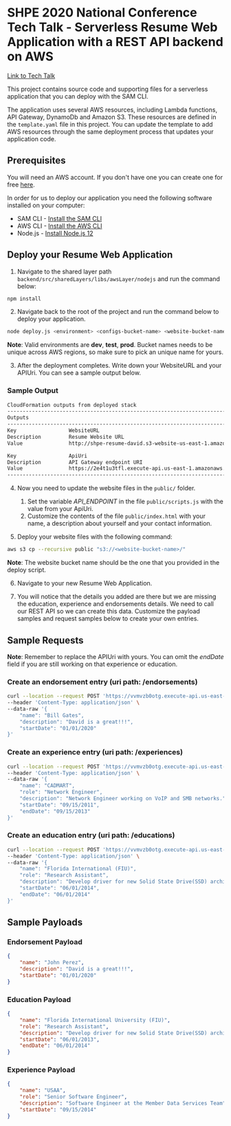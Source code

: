 # SHPE 2020 National Conference Tech Talk - Serverless Resume Web Application with a REST API backend on AWS

[Link to Tech Talk](https://shpe2020.mapyourshow.com/8_0/sessions/session-details.cfm?scheduleid=119)

This project contains source code and supporting files for a serverless application that you can deploy with the SAM CLI.

The application uses several AWS resources, including Lambda functions, API Gateway, DynamoDb and Amazon S3. These resources are defined in the `template.yaml` file in this project. You can update the template to add AWS resources through the same deployment process that updates your application code.

## Prerequisites

You will need an AWS account. If you don't have one you can create one for free [here](https://aws.amazon.com/free/free-tier/).

In order for us to deploy our application you need the following software installed on your computer:

* SAM CLI - [Install the SAM CLI](https://docs.aws.amazon.com/serverless-application-model/latest/developerguide/serverless-sam-cli-install.html)
* AWS CLI - [Install the AWS CLI](https://aws.amazon.com/cli/)
* Node.js - [Install Node.js 12](https://nodejs.org/en/)

## Deploy your Resume Web Application

1. Navigate to the shared layer path `backend/src/sharedLayers/libs/awsLayer/nodejs` and run the command below:

```bash
npm install
```

2. Navigate back to the root of the project and run the command below to deploy your application.

```bash
node deploy.js <environment> <configs-bucket-name> <website-bucket-name>
```

**Note**: Valid environments are **dev**, **test**, **prod**. Bucket names needs to be unique across AWS regions, so make sure to pick an unique name for yours.

3. After the deployment completes. Write down your WebsiteURL and your APIUri. You can see a sample output below.

### Sample Output

```bash
CloudFormation outputs from deployed stack
-------------------------------------------------------------------------------------------------
Outputs
-------------------------------------------------------------------------------------------------
Key                 WebsiteURL
Description         Resume Website URL
Value               http://shpe-resume-david.s3-website-us-east-1.amazonaws.com

Key                 ApiUri
Description         API Gateway endpoint URI
Value               https://2e4t1u3tfl.execute-api.us-east-1.amazonaws.com/dev
-------------------------------------------------------------------------------------------------
```

4. Now you need to update the website files in the `public/` folder.
    1. Set the variable *API_ENDPOINT* in the file `public/scripts.js` with the value from your ApiUri.
    2. Customize the contents of the file `public/index.html` with your name, a description about yourself and your contact information.

5. Deploy your website files with the following command:

```bash
aws s3 cp --recursive public "s3://<website-bucket-name>/"
```

**Note**: The website bucket name should be the one that you provided in the deploy script.

6. Navigate to your new Resume Web Application.

7. You will notice that the details you added are there but we are missing the education, experience and endorsements details. We need to call our REST API so we can create this data. Customize the payload samples and request samples below to create your own entries.

## Sample Requests

**Note**: Remember to replace the APIUri with yours. You can omit the *endDate* field if you are still working on that experience or education.

### Create an endorsement entry (uri path: /endorsements)

```sh
curl --location --request POST 'https://vvmvzb0otg.execute-api.us-east-1.amazonaws.com/dev/endorsements' \
--header 'Content-Type: application/json' \
--data-raw '{
    "name": "Bill Gates",
    "description": "David is a great!!!",
    "startDate": "01/01/2020"
}'
```

### Create an experience entry (uri path: /experiences)

```sh
curl --location --request POST 'https://vvmvzb0otg.execute-api.us-east-1.amazonaws.com/dev/experiences' \
--header 'Content-Type: application/json' \
--data-raw '{
    "name": "CADMART",
    "role": "Network Engineer",
    "description": "Network Engineer working on VoIP and SMB networks.",
    "startDate": "09/15/2011",
    "endDate": "09/15/2013"
}'
```

### Create an education entry (uri path: /educations)

```sh
curl --location --request POST 'https://vvmvzb0otg.execute-api.us-east-1.amazonaws.com/dev/educations' \
--header 'Content-Type: application/json' \
--data-raw '{
    "name": "Florida International (FIU)",
    "role": "Research Assistant",
    "description": "Develop driver for new Solid State Drive(SSD) architecture",
    "startDate": "06/01/2014",
    "endDate": "06/01/2014"
}'
```

## Sample Payloads

### Endorsement Payload

```json
{
    "name": "John Perez",
    "description": "David is a great!!!",
    "startDate": "01/01/2020"
}
```

### Education Payload

```json
{
    "name": "Florida International University (FIU)",
    "role": "Research Assistant",
    "description": "Develop driver for new Solid State Drive(SSD) architecture",
    "startDate": "06/01/2013",
    "endDate": "06/01/2014"
}
```

### Experience Payload

```json
{
    "name": "USAA",
    "role": "Senior Software Engineer",
    "description": "Software Engineer at the Member Data Services Team",
    "startDate": "09/15/2014"
}
```
